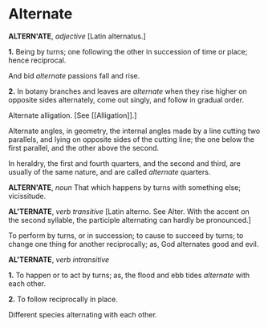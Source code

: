 # Alternate

**ALTERN'ATE**, _adjective_ \[Latin alternatus.\]

**1.** Being by turns; one following the other in succession of time or place; hence reciprocal.

And bid _alternate_ passions fall and rise.

**2.** In botany branches and leaves are _alternate_ when they rise higher on opposite sides alternately, come out singly, and follow in gradual order.

Alternate alligation. \[See [[Alligation]].\]

Alternate angles, in geometry, the internal angles made by a line cutting two parallels, and lying on opposite sides of the cutting line; the one below the first parallel, and the other above the second.

In heraldry, the first and fourth quarters, and the second and third, are usually of the same nature, and are called _alternate_ quarters.

**ALTERN'ATE**, _noun_ That which happens by turns with something else; vicissitude.

**AL'TERNATE**, _verb transitive_ \[Latin alterno. See Alter. With the accent on the second syllable, the participle alternating can hardly be pronounced.\]

To perform by turns, or in succession; to cause to succeed by turns; to change one thing for another reciprocally; as, God alternates good and evil.

**AL'TERNATE**, _verb intransitive_

**1.** To happen or to act by turns; as, the flood and ebb tides _alternate_ with each other.

**2.** To follow reciprocally in place.

Different species alternating with each other.